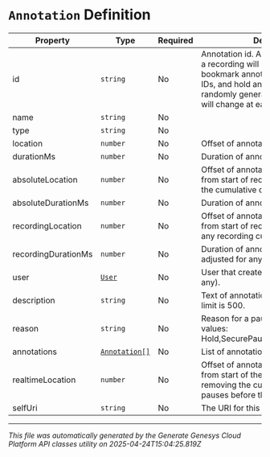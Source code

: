 # `Annotation` Definition

| Property | Type | Required | Description |
|----------|------|----------|-------------|
| id | `string` | No | Annotation id. All pause annotations on a recording will share an ID value, bookmark annotations will have unique IDs, and hold annotations will have randomly generated UUIDs (i.e. the ID will change at each request). |
| name | `string` | No |  |
| type | `string` | No |  |
| location | `number` | No | Offset of annotation in milliseconds. |
| durationMs | `number` | No | Duration of annotation in milliseconds. |
| absoluteLocation | `number` | No | Offset of annotation (milliseconds) from start of recording (after removing the cumulative duration of all pauses). |
| absoluteDurationMs | `number` | No | Duration of annotation (milliseconds). |
| recordingLocation | `number` | No | Offset of annotation (milliseconds) from start of recording, adjusted for any recording cuts |
| recordingDurationMs | `number` | No | Duration of annotation (milliseconds), adjusted for any recording cuts. |
| user | [`User`](user-definition.md) | No | User that created this annotation (if any). |
| description | `string` | No | Text of annotation. Maximum character limit is 500. |
| reason | `string` | No | Reason for a pause annotation. Valid values: Hold,SecurePause,FlowOrQueue,Pause |
| annotations | [`Annotation[]`](annotation-definition.md) | No | List of annotations |
| realtimeLocation | `number` | No | Offset of annotation (milliseconds) from start of the recording before removing the cumulative duration of all pauses before this annotation |
| selfUri | `string` | No | The URI for this object |

---

*This file was automatically generated by the Generate Genesys Cloud Platform API classes utility on 2025-04-24T15:04:25.819Z*